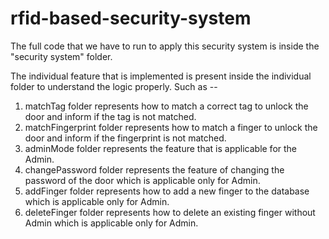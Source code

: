 # rfid-based-security-system

The full code that we have to run to apply this security system is inside the "security system" folder.

The individual feature that is implemented is present inside the individual folder to understand the logic properly. Such as --
  1. matchTag folder represents how to match a correct tag to unlock the door and inform if the tag is not matched.
  2. matchFingerprint folder represents how to match a finger to unlock the door and inform if the fingerprint is not matched.
  3. adminMode folder represents the feature that is applicable for the Admin.
  4. changePassword folder represents the feature of changing the password of the door which is applicable only for Admin.
  5. addFinger folder represents how to add a new finger to the database which is applicable only for Admin.
  6. deleteFinger folder represents how to delete an existing finger without Admin which is applicable only for Admin.
  
  
